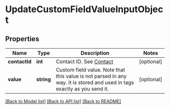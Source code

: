 # UpdateCustomFieldValueInputObject

## Properties
Name | Type | Description | Notes
------------ | ------------- | ------------- | -------------
**contactId** | **int** | Contact ID. See [Contact](http://docs.textmagictesting.com/#tag/Contacts) | [optional] 
**value** | **string** | Custom field value. Note that this value is not parsed in any way. It is stored and used in tags exactly as you send it. | [optional] 

[[Back to Model list]](../README.md#documentation-for-models) [[Back to API list]](../README.md#documentation-for-api-endpoints) [[Back to README]](../README.md)


